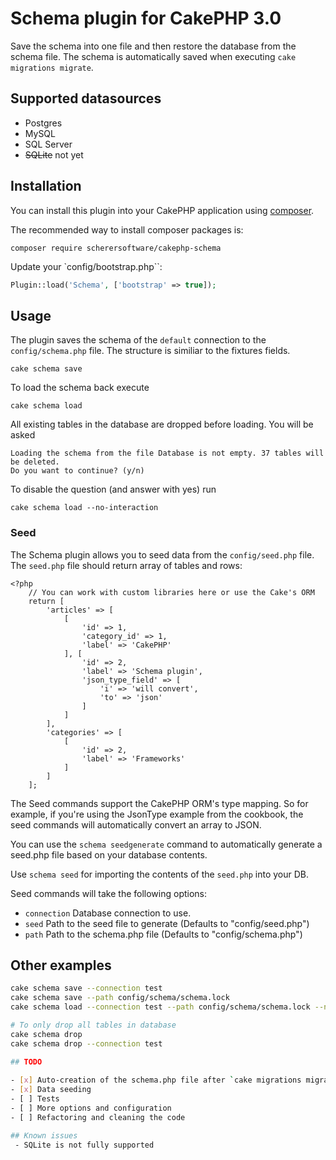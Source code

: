 # Schema plugin for CakePHP 3.0

Save the schema into one file and then restore the database from the schema file. The schema is automatically saved when executing `cake migrations migrate`.

## Supported datasources

- Postgres
- MySQL
- SQL Server
- ~~SQLite~~ not yet

## Installation

You can install this plugin into your CakePHP application using [composer](http://getcomposer.org).

The recommended way to install composer packages is:

```
composer require scherersoftware/cakephp-schema
```

Update your `config/bootstrap.php``:

```PHP
Plugin::load('Schema', ['bootstrap' => true]);
```

## Usage

The plugin saves the schema of the `default` connection to the `config/schema.php` file. The structure is similiar to the fixtures fields.

```
cake schema save
```

To load the schema back execute

```
cake schema load
```

All existing tables in the database are dropped before loading. You will be asked

```
Loading the schema from the file Database is not empty. 37 tables will be deleted.
Do you want to continue? (y/n)
```

To disable the question (and answer with yes) run 

```
cake schema load --no-interaction
```

### Seed

The Schema plugin allows you to seed data from the `config/seed.php` file. The `seed.php` file should return array of tables and rows:

```
<?php
    // You can work with custom libraries here or use the Cake's ORM
    return [
        'articles' => [
            [
                'id' => 1,
                'category_id' => 1,
                'label' => 'CakePHP'
            ], [
                'id' => 2,
                'label' => 'Schema plugin',
                'json_type_field' => [
                    'i' => 'will convert',
                    'to' => 'json'
                ]
            ]
        ],
        'categories' => [
            [
                'id' => 2,
                'label' => 'Frameworks'
            ]
        ]
    ];
```

The Seed commands support the CakePHP ORM's type mapping. So for example, if you're using the JsonType example from the cookbook, the seed commands will automatically convert an array to JSON.

You can use the `schema seedgenerate` command to automatically generate a seed.php file based on your database contents.

Use `schema seed` for importing the contents of the `seed.php` into your DB.

Seed commands will take the following options:

- `connection` Database connection to use.
- `seed` Path to the seed file to generate (Defaults to "config/seed.php")
- `path` Path to the schema.php file (Defaults to "config/schema.php")



## Other examples
```bash
cake schema save --connection test
cake schema save --path config/schema/schema.lock
cake schema load --connection test --path config/schema/schema.lock --no-interaction

# To only drop all tables in database
cake schema drop
cake schema drop --connection test

## TODO
 
- [x] Auto-creation of the schema.php file after `cake migrations migrate`
- [x] Data seeding
- [ ] Tests
- [ ] More options and configuration
- [ ] Refactoring and cleaning the code

## Known issues
 - SQLite is not fully supported